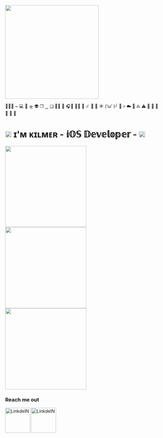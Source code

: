 <img src="https://media.giphy.com/media/Dh5q0sShxgp13DwrvG/giphy.gif" width="300"/>


👨🏿‍💻 ~ 💻 📱 🛸 👽 ❐ ‿ ❑ 🤟🏾 🥑 🎧🦄 😵‍💫 🫥 ☄️ 🎱 👾 ☀️ (‘ω’ )╯ :star2: :skull: :cloud: :minidisc: :libra: :warning: :chocolate_bar: :no_bell: 👀 🙈 :frog: :telescope:
 #   <img src="https://media.giphy.com/media/WtOkaikiwaR87ZvAFH/giphy.gif" width="20">  ɪ'ᴍ ᴋɪʟᴍᴇʀ - 𝕚𝕆𝕊 𝔻𝕖𝕧𝕖𝕝𝕠𝕡𝕖𝕣 - <img src="https://media.giphy.com/media/WtOkaikiwaR87ZvAFH/giphy.gif" width="20">
 
 
 <img src="https://user-images.githubusercontent.com/34096743/178117876-d7387f54-61ca-43be-9eb7-34566f050743.png" width="260"> <img src="https://user-images.githubusercontent.com/34096743/178118011-e6a17e5b-375e-42e4-afce-8c87a6954a00.png" width="260">  <img src="https://user-images.githubusercontent.com/34096743/178117980-32b7dd80-d50b-404c-8f21-cfc7c1624e2a.png" width="260"> 


### Reach me out


<a target="_blank" href="https://www.linkedin.com/in/marcos-kilmer/">
  <img align="left" alt="LinkdeIN" width="80" src="https://user-images.githubusercontent.com/34096743/178118203-966b70f0-ba8d-401d-bff2-fa80140355f7.png" />
</a>
 
 <a target="_blank" href="https://dev.to/mkilmer">
  <img align="left" alt="LinkdeIN" width="80" src="https://user-images.githubusercontent.com/34096743/178118386-79f3593c-e31d-4406-9414-7ca5a27c9055.png" />
</a>
 
 
<br>
 

